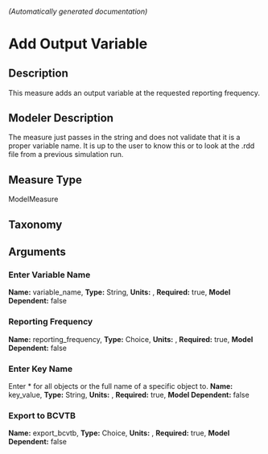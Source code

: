 

###### (Automatically generated documentation)

# Add Output Variable

## Description
This measure adds an output variable at the requested reporting frequency.

## Modeler Description
The measure just passes in the string and does not validate that it is a proper variable name. It is up to the user to know this or to look at the .rdd file from a previous simulation run.

## Measure Type
ModelMeasure

## Taxonomy


## Arguments


### Enter Variable Name

**Name:** variable_name,
**Type:** String,
**Units:** ,
**Required:** true,
**Model Dependent:** false

### Reporting Frequency

**Name:** reporting_frequency,
**Type:** Choice,
**Units:** ,
**Required:** true,
**Model Dependent:** false

### Enter Key Name
Enter * for all objects or the full name of a specific object to.
**Name:** key_value,
**Type:** String,
**Units:** ,
**Required:** true,
**Model Dependent:** false

### Export to BCVTB

**Name:** export_bcvtb,
**Type:** Choice,
**Units:** ,
**Required:** true,
**Model Dependent:** false




